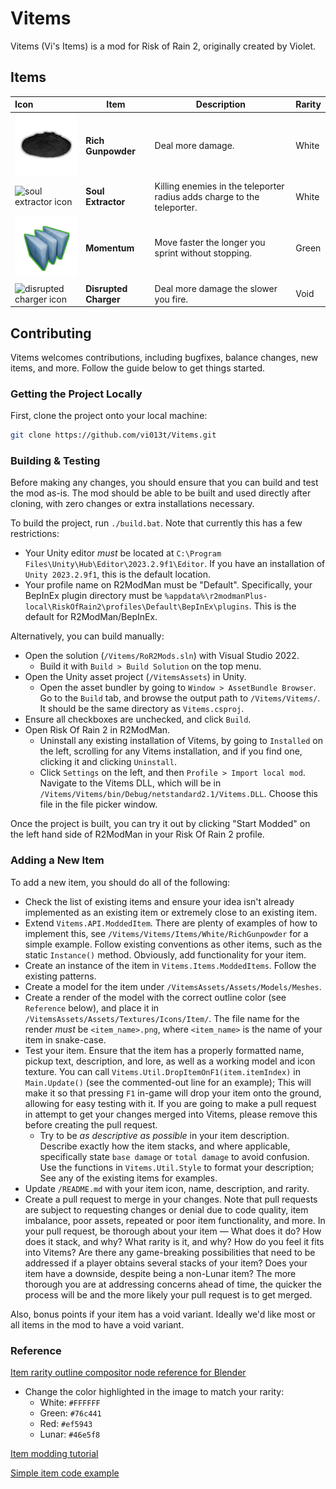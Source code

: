 # Vitems

Vitems (Vi's Items) is a mod for Risk of Rain 2, originally created by Violet.

## Items

| Icon                                                                                      | Item                        | Description                                                             | Rarity |
|:------------------------------------------------------------------------------------------|-----------------------------|-------------------------------------------------------------------------|--------|
| ![rich gunpowder icon](/VitemsAssets/Assets/Textures/Icons/Item/rich_gunpowder.png)       | **Rich Gunpowder**          | Deal more damage.                                                       | White  |
| ![soul extractor icon](/VitemsAssets/Assets/Textures/Icons/Item/soul_extractor.png)       | **Soul Extractor**          | Killing enemies in the teleporter radius adds charge to the teleporter. | White  |
| ![momentum icon](/VitemsAssets/Assets/Textures/Icons/Item/momentum.png)                   | **Momentum**                | Move faster the longer you sprint without stopping.                     | Green  |
| ![disrupted charger icon](/VitemsAssets/Assets/Textures/Icons/Item/disrupted_charger.png) | **Disrupted Charger**       | Deal more damage the slower you fire.                                   | Void   |

## Contributing

Vitems welcomes contributions, including bugfixes, balance changes, new items, and more. Follow the guide below to get things started.

### Getting the Project Locally

First, clone the project onto your local machine:

```bash
git clone https://github.com/vi013t/Vitems.git
```

### Building & Testing

Before making any changes, you should ensure that you can build and test the mod as-is. The mod should be able to be built and used directly after cloning, with zero changes or extra installations necessary.

To build the project, run `./build.bat`. Note that currently this has a few restrictions:

- Your Unity editor *must* be located at `C:\Program Files\Unity\Hub\Editor\2023.2.9f1\Editor`. If you have an installation of `Unity 2023.2.9f1`, this is the default location.
- Your profile name on R2ModMan must be "Default". Specifically, your BepInEx plugin directory must be `%appdata%\r2modmanPlus-local\RiskOfRain2\profiles\Default\BepInEx\plugins`. This is the default for R2ModMan/BepInEx.

Alternatively, you can build manually:

- Open the solution (`/Vitems/RoR2Mods.sln`) with Visual Studio 2022. 
	- Build it with `Build > Build Solution` on the top menu.
- Open the Unity asset project (`/VitemsAssets`) in Unity. 
	- Open the asset bundler by going to `Window > AssetBundle Browser`. Go to the `Build` tab, and browse the output path to `/Vitems/Vitems/`. It should be the same directory as `Vitems.csproj`.
- Ensure all checkboxes are unchecked, and click `Build`.
- Open Risk Of Rain 2 in R2ModMan.
	- Uninstall any existing installation of Vitems, by going to `Installed` on the left, scrolling for any Vitems installation, and if you find one, clicking it and clicking `Uninstall`.
	- Click `Settings` on the left, and then `Profile > Import local mod`. Navigate to the Vitems DLL, which will be in `/Vitems/Vitems/bin/Debug/netstandard2.1/Vitems.DLL`. Choose this file in the file picker window.

Once the project is built, you can try it out by clicking "Start Modded" on the left hand side of R2ModMan in your Risk Of Rain 2 profile.

### Adding a New Item

To add a new item, you should do all of the following:

- Check the list of existing items and ensure your idea isn't already implemented as an existing item or extremely close to an existing item.
- Extend `Vitems.API.ModdedItem`. There are plenty of examples of how to implement this, see `/Vitems/Vitems/Items/White/RichGunpowder` for a simple example. Follow existing conventions as other items, such as the static `Instance()` method. Obviously, add functionality for your item.
- Create an instance of the item in `Vitems.Items.ModdedItems`. Follow the existing patterns.
- Create a model for the item under `/VitemsAssets/Assets/Models/Meshes`.
- Create a render of the model with the correct outline color (see `Reference` below), and place it in `/VitemsAssets/Assets/Textures/Icons/Item/`. The file name for the render *must* be `<item_name>.png`, where `<item_name>` is the name of your item in snake-case.
- Test your item. Ensure that the item has a properly formatted name, pickup text, description, and lore, as well as a working model and icon texture. You can call `Vitems.Util.DropItemOnF1(item.itemIndex)` in `Main.Update()` (see the commented-out line for an example); This will make it so that pressing `F1` in-game will drop your item onto the ground, allowing for easy testing with it. If you are going to make a pull request in attempt to get your changes merged into Vitems, please remove this before creating the pull request.
	- Try to be *as descriptive as possible* in your item description. Describe exactly how the item stacks, and where applicable, specifically state `base damage` or `total damage` to avoid confusion. Use the functions in `Vitems.Util.Style` to format your description; See any of the existing items for examples.
- Update `/README.md` with your item icon, name, description, and rarity.
- Create a pull request to merge in your changes. Note that pull requests are subject to requesting changes or denial due to code quality, item imbalance, poor assets, repeated or poor item functionality, and more. In your pull request, be thorough about your item &mdash; What does it do? How does it stack, and why? What rarity is it, and why? How do you feel it fits into Vitems? Are there any game-breaking possibilities that need to be addressed if a player obtains several stacks of your item? Does your item have a downside, despite being a non-Lunar item? The more thorough you are at addressing concerns ahead of time, the quicker the process will be and the more likely your pull request is to get merged. 

Also, bonus points if your item has a void variant. Ideally we'd like most or all items in the mod to have a void variant.

### Reference

[Item rarity outline compositor node reference for Blender](./docs/item_rarity_nodes.png)

- Change the color highlighted in the image to match your rarity:
	- White: `#FFFFFF`
	- Green: `#76c441`
	- Red: `#ef5943`
	- Lunar: `#46e5f8`

[Item modding tutorial](https://github.com/Phreelosu/AetheriumMod-SotS/blob/rewrite-master/Tutorials/Item%20Mod%20Creation.md)

[Simple item code example](https://github.com/vi013t/Vitems/blob/main/Vitems/Vitems/Items/White/RichGunpowder.cs)